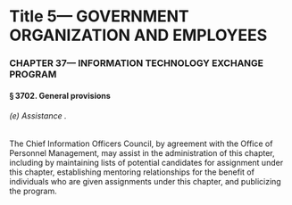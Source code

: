 
# Title 5— GOVERNMENT ORGANIZATION AND EMPLOYEES
### CHAPTER 37— INFORMATION TECHNOLOGY EXCHANGE PROGRAM
#### § 3702. General provisions
###### (e) Assistance .

The Chief Information Officers Council, by agreement with the Office of Personnel Management, may assist in the administration of this chapter, including by maintaining lists of potential candidates for assignment under this chapter, establishing mentoring relationships for the benefit of individuals who are given assignments under this chapter, and publicizing the program.
